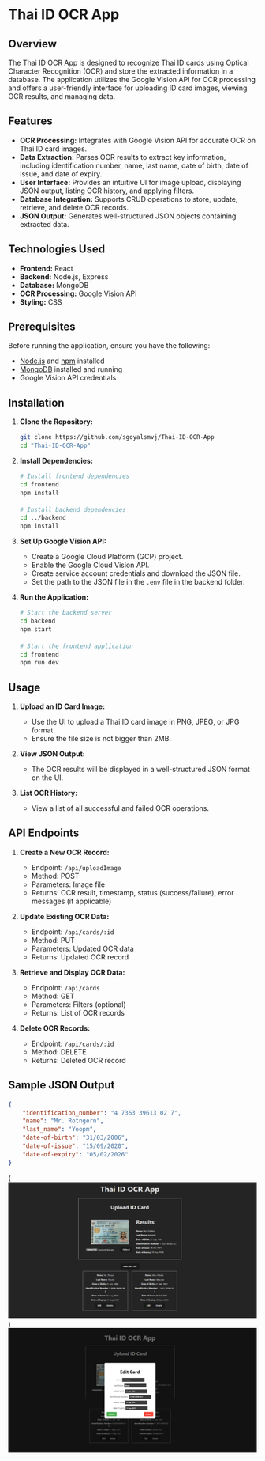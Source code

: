 # Thai ID OCR App

## Overview

The Thai ID OCR App is designed to recognize Thai ID cards using Optical Character Recognition (OCR) and store the extracted information in a database. The application utilizes the Google Vision API for OCR processing and offers a user-friendly interface for uploading ID card images, viewing OCR results, and managing data.

## Features

- **OCR Processing:** Integrates with Google Vision API for accurate OCR on Thai ID card images.
- **Data Extraction:** Parses OCR results to extract key information, including identification number, name, last name, date of birth, date of issue, and date of expiry.
- **User Interface:** Provides an intuitive UI for image upload, displaying JSON output, listing OCR history, and applying filters.
- **Database Integration:** Supports CRUD operations to store, update, retrieve, and delete OCR records.
- **JSON Output:** Generates well-structured JSON objects containing extracted data.

## Technologies Used

- **Frontend:** React
- **Backend:** Node.js, Express
- **Database:** MongoDB
- **OCR Processing:** Google Vision API
- **Styling:** CSS

## Prerequisites

Before running the application, ensure you have the following:

- [Node.js](https://nodejs.org/) and [npm](https://www.npmjs.com/) installed
- [MongoDB](https://www.mongodb.com/) installed and running
- Google Vision API credentials

## Installation

1. **Clone the Repository:**

   ```bash
   git clone https://github.com/sgoyalsmvj/Thai-ID-OCR-App
   cd "Thai-ID-OCR-App"
   ```

2. **Install Dependencies:**

   ```bash
   # Install frontend dependencies
   cd frontend
   npm install

   # Install backend dependencies
   cd ../backend
   npm install
   ```

3. **Set Up Google Vision API:**

   - Create a Google Cloud Platform (GCP) project.
   - Enable the Google Cloud Vision API.
   - Create service account credentials and download the JSON file.
   - Set the path to the JSON file in the `.env` file in the backend folder.

4. **Run the Application:**

   ```bash
   # Start the backend server
   cd backend
   npm start

   # Start the frontend application
   cd frontend
   npm run dev
   ```

## Usage

1. **Upload an ID Card Image:**

   - Use the UI to upload a Thai ID card image in PNG, JPEG, or JPG format.
   - Ensure the file size is not bigger than 2MB.

2. **View JSON Output:**

   - The OCR results will be displayed in a well-structured JSON format on the UI.

3. **List OCR History:**

   - View a list of all successful and failed OCR operations.

## API Endpoints

1. **Create a New OCR Record:**

   - Endpoint: `/api/uploadImage`
   - Method: POST
   - Parameters: Image file
   - Returns: OCR result, timestamp, status (success/failure), error messages (if applicable)

2. **Update Existing OCR Data:**

   - Endpoint: `/api/cards/:id`
   - Method: PUT
   - Parameters: Updated OCR data
   - Returns: Updated OCR record

3. **Retrieve and Display OCR Data:**

   - Endpoint: `/api/cards`
   - Method: GET
   - Parameters: Filters (optional)
   - Returns: List of OCR records

4. **Delete OCR Records:**

   - Endpoint: `/api/cards/:id`
   - Method: DELETE
   - Returns: Deleted OCR record


## Sample JSON Output

```json
{
    "identification_number": "4 7363 39613 02 7",
    "name": "Mr. Rotngern",
    "last_name": "Yoopm",
    "date-of-birth": "31/03/2006",
    "date-of-issue": "15/09/2020",
    "date-of-expiry": "05/02/2026"
}
```
(![Alt text](image.png))
![Alt text](image-1.png)

